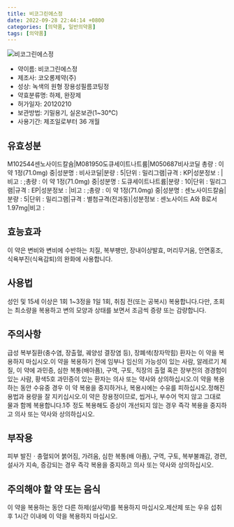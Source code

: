 ```yaml
---
title: 비코그린에스정
date: 2022-09-28 22:44:14 +0800
categories: [의약품, 일반의약품]
tags: [의약품]
---
```

![비코그린에스정](https://nedrug.mfds.go.kr/pbp/cmn/itemImageDownload/148674126111200164)

- 약이름: 비코그린에스정
- 제조사: 코오롱제약(주)
- 성상: 녹색의 원형 장용성필름코팅정
- 약효분류명: 하제, 완장제
- 허가일자: 20120210
- 보관방법: 기밀용기, 실온보관(1~30℃)
- 사용기간: 제조일로부터 36 개월
## 유효성분
M102544센노사이드칼슘|M081950도큐세이트나트륨|M050687비사코딜
총량 : 이 약 1정(71.0mg) 중|성분명 : 비사코딜|분량 : 5|단위 : 밀리그램|규격 : KP|성분정보 : |비고 : ;총량 : 이 약 1정(71.0mg) 중|성분명 : 도큐세이트나트륨|분량 : 10|단위 : 밀리그램|규격 : EP|성분정보 : |비고 : ;총량 : 이 약 1정(71.0mg) 중|성분명 : 센노사이드칼슘|분량 : 5|단위 : 밀리그램|규격 : 별첨규격(전과동)|성분정보 : 센노사이드 A와 B로서 1.97mg|비고 :
## 효능효과
이 약은 변비와 변비에 수반하는 치질, 복부팽만, 장내이상발효, 머리무거움, 안면홍조, 식욕부진(식욕감퇴)의 완화에 사용합니다.
## 사용법
성인 및 15세 이상은 1회 1~3정을 1일 1회, 취침 전(또는 공복시) 복용합니다.다만, 초회는 최소량을 복용하고 변의 모양과 상태를 보면서 조금씩 증량 또는 감량합니다.
## 주의사항
급성 복부질환(충수염, 장출혈, 궤양성 결장염 등), 장폐색(창자막힘) 환자는 이 약을 복용하지 마십시오.이 약을 복용하기 전에 임부나 임신의 가능성이 있는 사람, 알레르기 체질, 이 약에 과민증, 심한 복통(배아픔), 구역, 구토, 직장의 출혈 혹은 장부전의 경경험이 있는 사람, 황색5호 과민증이 있는 환자는 의사 또는 약사와 상의하십시오.이 약을 복용하는 동안 수유중 경우 이 약 복용을 중지하거나, 복용시에는 수유를 피하십시오.정해진 용법과 용량을 잘 지키십시오.이 약은 장용정이므로, 씹거나, 부수어 먹지 않고 그대로 물과 함께 복용합니다.1주 정도 복용해도 증상이 개선되지 않는 경우 즉각 복용을 중지하고 의사 또는 약사와 상의하십시오.
## 부작용
피부 발진ㆍ충혈되어 붉어짐, 가려움, 심한 복통(배 아픔), 구역, 구토, 복부불쾌감, 경련, 설사가 지속, 증강되는 경우 즉각 복용을 중지하고 의사 또는 약사와 상의하십시오.
## 주의해야 할 약 또는 음식
이 약을 복용하는 동안 다른 하제(설사약)를 복용하지 마십시오.제산제 또는 우유 섭취 후 1시간 이내에 이 약을 복용하지 마십시오.
